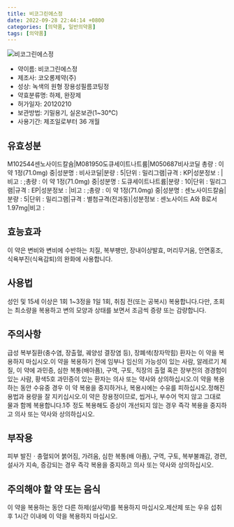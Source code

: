 ```yaml
---
title: 비코그린에스정
date: 2022-09-28 22:44:14 +0800
categories: [의약품, 일반의약품]
tags: [의약품]
---
```

![비코그린에스정](https://nedrug.mfds.go.kr/pbp/cmn/itemImageDownload/148674126111200164)

- 약이름: 비코그린에스정
- 제조사: 코오롱제약(주)
- 성상: 녹색의 원형 장용성필름코팅정
- 약효분류명: 하제, 완장제
- 허가일자: 20120210
- 보관방법: 기밀용기, 실온보관(1~30℃)
- 사용기간: 제조일로부터 36 개월
## 유효성분
M102544센노사이드칼슘|M081950도큐세이트나트륨|M050687비사코딜
총량 : 이 약 1정(71.0mg) 중|성분명 : 비사코딜|분량 : 5|단위 : 밀리그램|규격 : KP|성분정보 : |비고 : ;총량 : 이 약 1정(71.0mg) 중|성분명 : 도큐세이트나트륨|분량 : 10|단위 : 밀리그램|규격 : EP|성분정보 : |비고 : ;총량 : 이 약 1정(71.0mg) 중|성분명 : 센노사이드칼슘|분량 : 5|단위 : 밀리그램|규격 : 별첨규격(전과동)|성분정보 : 센노사이드 A와 B로서 1.97mg|비고 :
## 효능효과
이 약은 변비와 변비에 수반하는 치질, 복부팽만, 장내이상발효, 머리무거움, 안면홍조, 식욕부진(식욕감퇴)의 완화에 사용합니다.
## 사용법
성인 및 15세 이상은 1회 1~3정을 1일 1회, 취침 전(또는 공복시) 복용합니다.다만, 초회는 최소량을 복용하고 변의 모양과 상태를 보면서 조금씩 증량 또는 감량합니다.
## 주의사항
급성 복부질환(충수염, 장출혈, 궤양성 결장염 등), 장폐색(창자막힘) 환자는 이 약을 복용하지 마십시오.이 약을 복용하기 전에 임부나 임신의 가능성이 있는 사람, 알레르기 체질, 이 약에 과민증, 심한 복통(배아픔), 구역, 구토, 직장의 출혈 혹은 장부전의 경경험이 있는 사람, 황색5호 과민증이 있는 환자는 의사 또는 약사와 상의하십시오.이 약을 복용하는 동안 수유중 경우 이 약 복용을 중지하거나, 복용시에는 수유를 피하십시오.정해진 용법과 용량을 잘 지키십시오.이 약은 장용정이므로, 씹거나, 부수어 먹지 않고 그대로 물과 함께 복용합니다.1주 정도 복용해도 증상이 개선되지 않는 경우 즉각 복용을 중지하고 의사 또는 약사와 상의하십시오.
## 부작용
피부 발진ㆍ충혈되어 붉어짐, 가려움, 심한 복통(배 아픔), 구역, 구토, 복부불쾌감, 경련, 설사가 지속, 증강되는 경우 즉각 복용을 중지하고 의사 또는 약사와 상의하십시오.
## 주의해야 할 약 또는 음식
이 약을 복용하는 동안 다른 하제(설사약)를 복용하지 마십시오.제산제 또는 우유 섭취 후 1시간 이내에 이 약을 복용하지 마십시오.
